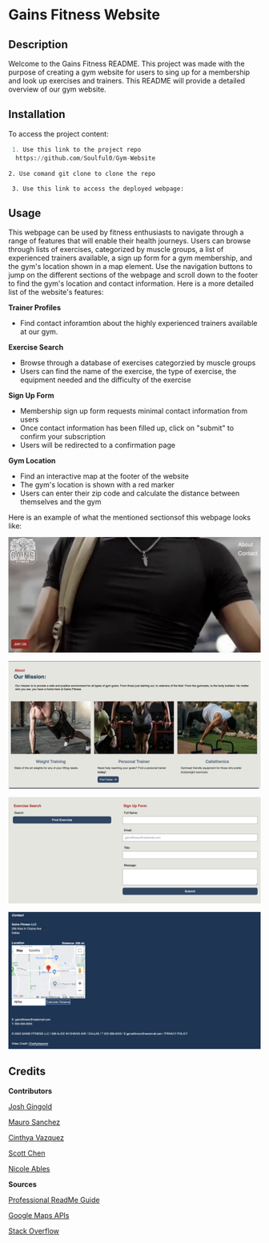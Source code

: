 # Gains Fitness Website

## Description

Welcome to the Gains Fitness README. This project was made with the purpose of creating a gym website for users to sing up for a membership and look up exercises and trainers.
This README will provide a detailed overview of our gym website.

## Installation

To access the project content:
   ```python
    1. Use this link to the project repo
     https://github.com/Soulful0/Gym-Website
   ```
    2. Use comand git clone to clone the repo
   ```
    3. Use this link to access the deployed webpage:
   ```
## Usage

This webpage can be used by fitness enthusiasts to navigate through a range of features that will enable their health journeys. 
Users can browse through lists of exercises, categorized by muscle groups, a list of experienced trainers available, a sign up form for a gym membership, and the gym's location shown in a map element.
Use the navigation buttons to jump on the different sections of the webpage and scroll down to the footer to find the gym's location and contact information. Here is a more detailed list of the website's features:

**Trainer Profiles**
- Find contact inforamtion about the highly experienced trainers available at our gym.

**Exercise Search**
- Browse through a database of exercises categorzied by muscle groups
- Users can find the name of the exercise, the type of exercise, the equipment needed and the difficulty of the exercise

**Sign Up Form**
- Membership sign up form requests minimal contact information from users 
- Once contact information has been filled up, click on "submit" to confirm your subscription
- Users will be redirected to a confirmation page

**Gym Location**
- Find an interactive map at the footer of the website
- The gym's location is shown with a red marker
- Users can enter their zip code and calculate the distance between themselves and the gym


Here is an example of what the mentioned sectionsof this webpage looks like:

![Navigation](<img/Navigation SS.png>)

![About](<img/About SS.png>)

![Sign up](<img/Sign up SS.png>)

![Footer](<img/Footer SS.png>)


## Credits

**Contributors**

[Josh Gingold](https://github.com/Soulful0)

[Mauro Sanchez](https://github.com/BlackHacwk)

[Cinthya Vazquez](https://github.com/cinvqz)

[Scott Chen](https://github.com/scottchen2012)

[Nicole Ables](https://github.com/nicoleables)

**Sources**

[Professional ReadMe Guide](https://coding-boot-camp.github.io/full-stack/github/professional-readme-guide)

[Google Maps APIs](https://developers.google.com/maps/documentation/javascript/overview)

[Stack Overflow](https://stackoverflow.com/questions/36795150/uncaught-invalidvalueerror-initmap-is-not-a-function#comment109336976_59711008)
